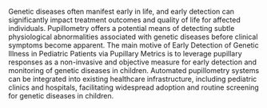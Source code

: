 Genetic diseases often manifest early in life, and early detection can significantly impact treatment outcomes and quality of life for affected individuals. Pupillometry offers a potential means of detecting subtle physiological abnormalities associated with genetic diseases before clinical symptoms become apparent. The main motive of Early Detection of Genetic Illness in Pediatric Patients via Pupillary Metrics is to leverage pupillary responses as a non-invasive and objective measure for early detection and monitoring of genetic diseases in children. Automated pupillometry systems can be integrated into existing healthcare infrastructure, including pediatric clinics and hospitals, facilitating widespread adoption and routine screening for genetic diseases in children.
